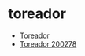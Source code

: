 # toreador

 * [Toreador](../../index/t/toreador-200278.json)
 * [Toreador 200278](../../index/t/toreador-200278.json)
